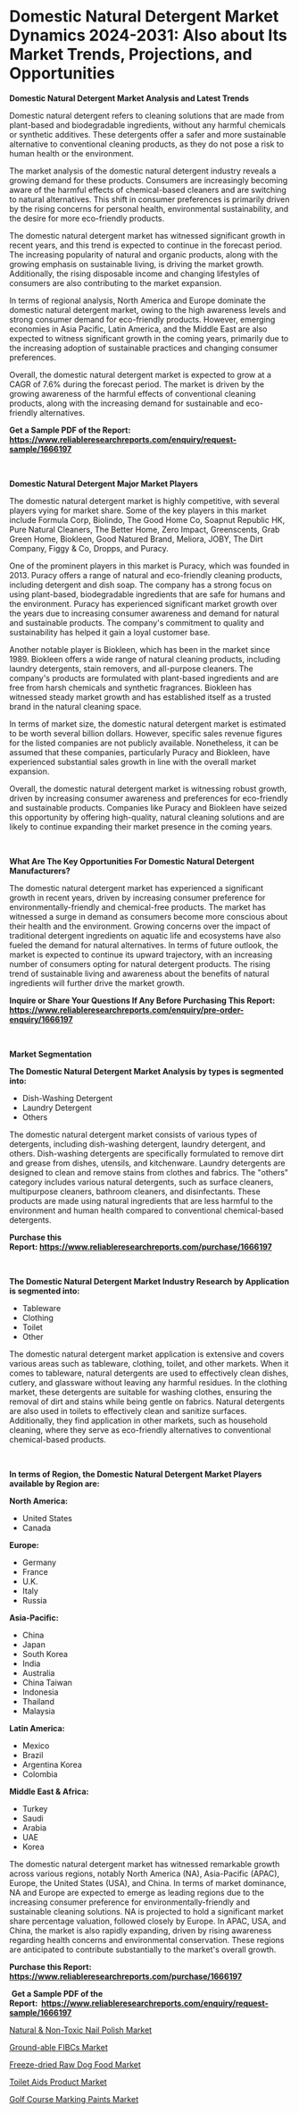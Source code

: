 <p><h1>Domestic Natural Detergent Market Dynamics 2024-2031: Also about Its Market Trends, Projections, and Opportunities</h1></p><p><strong>Domestic Natural Detergent Market Analysis and Latest Trends</strong></p>
<p><p>Domestic natural detergent refers to cleaning solutions that are made from plant-based and biodegradable ingredients, without any harmful chemicals or synthetic additives. These detergents offer a safer and more sustainable alternative to conventional cleaning products, as they do not pose a risk to human health or the environment.</p><p>The market analysis of the domestic natural detergent industry reveals a growing demand for these products. Consumers are increasingly becoming aware of the harmful effects of chemical-based cleaners and are switching to natural alternatives. This shift in consumer preferences is primarily driven by the rising concerns for personal health, environmental sustainability, and the desire for more eco-friendly products.</p><p>The domestic natural detergent market has witnessed significant growth in recent years, and this trend is expected to continue in the forecast period. The increasing popularity of natural and organic products, along with the growing emphasis on sustainable living, is driving the market growth. Additionally, the rising disposable income and changing lifestyles of consumers are also contributing to the market expansion.</p><p>In terms of regional analysis, North America and Europe dominate the domestic natural detergent market, owing to the high awareness levels and strong consumer demand for eco-friendly products. However, emerging economies in Asia Pacific, Latin America, and the Middle East are also expected to witness significant growth in the coming years, primarily due to the increasing adoption of sustainable practices and changing consumer preferences.</p><p>Overall, the domestic natural detergent market is expected to grow at a CAGR of 7.6% during the forecast period. The market is driven by the growing awareness of the harmful effects of conventional cleaning products, along with the increasing demand for sustainable and eco-friendly alternatives.</p></p>
<p><strong>Get a Sample PDF of the Report:&nbsp; <a href="https://www.reliableresearchreports.com/enquiry/request-sample/1666197">https://www.reliableresearchreports.com/enquiry/request-sample/1666197</a></strong></p>
<p>&nbsp;</p>
<p><strong>Domestic Natural Detergent Major Market Players</strong></p>
<p><p>The domestic natural detergent market is highly competitive, with several players vying for market share. Some of the key players in this market include Formula Corp, Biolindo, The Good Home Co, Soapnut Republic HK, Pure Natural Cleaners, The Better Home, Zero Impact, Greenscents, Grab Green Home, Biokleen, Good Natured Brand, Meliora, JOBY, The Dirt Company, Figgy & Co, Dropps, and Puracy.</p><p>One of the prominent players in this market is Puracy, which was founded in 2013. Puracy offers a range of natural and eco-friendly cleaning products, including detergent and dish soap. The company has a strong focus on using plant-based, biodegradable ingredients that are safe for humans and the environment. Puracy has experienced significant market growth over the years due to increasing consumer awareness and demand for natural and sustainable products. The company's commitment to quality and sustainability has helped it gain a loyal customer base.</p><p>Another notable player is Biokleen, which has been in the market since 1989. Biokleen offers a wide range of natural cleaning products, including laundry detergents, stain removers, and all-purpose cleaners. The company's products are formulated with plant-based ingredients and are free from harsh chemicals and synthetic fragrances. Biokleen has witnessed steady market growth and has established itself as a trusted brand in the natural cleaning space.</p><p>In terms of market size, the domestic natural detergent market is estimated to be worth several billion dollars. However, specific sales revenue figures for the listed companies are not publicly available. Nonetheless, it can be assumed that these companies, particularly Puracy and Biokleen, have experienced substantial sales growth in line with the overall market expansion.</p><p>Overall, the domestic natural detergent market is witnessing robust growth, driven by increasing consumer awareness and preferences for eco-friendly and sustainable products. Companies like Puracy and Biokleen have seized this opportunity by offering high-quality, natural cleaning solutions and are likely to continue expanding their market presence in the coming years.</p></p>
<p>&nbsp;</p>
<p><strong>What Are The Key Opportunities For Domestic Natural Detergent Manufacturers?</strong></p>
<p><p>The domestic natural detergent market has experienced a significant growth in recent years, driven by increasing consumer preference for environmentally-friendly and chemical-free products. The market has witnessed a surge in demand as consumers become more conscious about their health and the environment. Growing concerns over the impact of traditional detergent ingredients on aquatic life and ecosystems have also fueled the demand for natural alternatives. In terms of future outlook, the market is expected to continue its upward trajectory, with an increasing number of consumers opting for natural detergent products. The rising trend of sustainable living and awareness about the benefits of natural ingredients will further drive the market growth.</p></p>
<p><strong>Inquire or Share Your Questions If Any Before Purchasing This Report: <a href="https://www.reliableresearchreports.com/enquiry/pre-order-enquiry/1666197">https://www.reliableresearchreports.com/enquiry/pre-order-enquiry/1666197</a></strong></p>
<p>&nbsp;</p>
<p><strong>Market Segmentation</strong></p>
<p><strong>The Domestic Natural Detergent Market Analysis by types is segmented into:</strong></p>
<p><ul><li>Dish-Washing Detergent</li><li>Laundry Detergent</li><li>Others</li></ul></p>
<p><p>The domestic natural detergent market consists of various types of detergents, including dish-washing detergent, laundry detergent, and others. Dish-washing detergents are specifically formulated to remove dirt and grease from dishes, utensils, and kitchenware. Laundry detergents are designed to clean and remove stains from clothes and fabrics. The "others" category includes various natural detergents, such as surface cleaners, multipurpose cleaners, bathroom cleaners, and disinfectants. These products are made using natural ingredients that are less harmful to the environment and human health compared to conventional chemical-based detergents.</p></p>
<p><strong>Purchase this Report:&nbsp;<a href="https://www.reliableresearchreports.com/purchase/1666197">https://www.reliableresearchreports.com/purchase/1666197</a></strong></p>
<p>&nbsp;</p>
<p><strong>The Domestic Natural Detergent Market Industry Research by Application is segmented into:</strong></p>
<p><ul><li>Tableware</li><li>Clothing</li><li>Toilet</li><li>Other</li></ul></p>
<p><p>The domestic natural detergent market application is extensive and covers various areas such as tableware, clothing, toilet, and other markets. When it comes to tableware, natural detergents are used to effectively clean dishes, cutlery, and glassware without leaving any harmful residues. In the clothing market, these detergents are suitable for washing clothes, ensuring the removal of dirt and stains while being gentle on fabrics. Natural detergents are also used in toilets to effectively clean and sanitize surfaces. Additionally, they find application in other markets, such as household cleaning, where they serve as eco-friendly alternatives to conventional chemical-based products.</p></p>
<p>&nbsp;</p>
<p><strong>In terms of Region, the Domestic Natural Detergent Market Players available by Region are:</strong></p>
<p>
    <p> <strong> North America: </strong>
        <ul>
            <li>United States</li>
            <li>Canada</li>
        </ul>
        </p> 
    <p> <strong> Europe: </strong>
        <ul>
            <li>Germany</li>
            <li>France</li>
            <li>U.K.</li>
            <li>Italy</li>
            <li>Russia</li>
        </ul>
        </p> 
    <p> <strong> Asia-Pacific: </strong>
        <ul>
            <li>China</li>
            <li>Japan</li>
            <li>South Korea</li>
            <li>India</li>
            <li>Australia</li>
            <li>China Taiwan</li>
            <li>Indonesia</li>
            <li>Thailand</li>
            <li>Malaysia</li>
        </ul>
        </p> 
    <p> <strong> Latin America: </strong>
        <ul>
            <li>Mexico</li>
            <li>Brazil</li>
            <li>Argentina Korea</li>
            <li>Colombia</li>
        </ul>
        </p> 
    <p> <strong> Middle East & Africa: </strong>
        <ul>
            <li>Turkey</li>
            <li>Saudi</li>
            <li>Arabia</li>
            <li>UAE</li>
            <li>Korea</li>
        </ul>
    </p>
    </p>
<p><p>The domestic natural detergent market has witnessed remarkable growth across various regions, notably North America (NA), Asia-Pacific (APAC), Europe, the United States (USA), and China. In terms of market dominance, NA and Europe are expected to emerge as leading regions due to the increasing consumer preference for environmentally-friendly and sustainable cleaning solutions. NA is projected to hold a significant market share percentage valuation, followed closely by Europe. In APAC, USA, and China, the market is also rapidly expanding, driven by rising awareness regarding health concerns and environmental conservation. These regions are anticipated to contribute substantially to the market's overall growth.</p></p>
<p><strong>Purchase this Report: <a href="https://www.reliableresearchreports.com/purchase/1666197">https://www.reliableresearchreports.com/purchase/1666197</a></strong></p>
<p>&nbsp;<strong>Get a Sample PDF of the Report:&nbsp;&nbsp;<a href="https://www.reliableresearchreports.com/enquiry/request-sample/1666197">https://www.reliableresearchreports.com/enquiry/request-sample/1666197</a></strong></p>
<p><strong></strong></p>
<p><p><a href="https://github.com/beatblasta/Market-Research-Report-List-1/blob/main/natural-non-toxic-nail-polish-market.md">Natural & Non-Toxic Nail Polish Market</a></p><p><a href="https://github.com/chartsaturn/Market-Research-Report-List-1/blob/main/ground-able-fibcs-market.md">Ground-able FIBCs Market</a></p><p><a href="https://github.com/jhcraigie/Market-Research-Report-List-1/blob/main/freeze-dried-raw-dog-food-market.md">Freeze-dried Raw Dog Food Market</a></p><p><a href="https://github.com/Triciasol/Market-Research-Report-List-1/blob/main/toilet-aids-product-market.md">Toilet Aids Product Market</a></p><p><a href="https://github.com/jsmusil/Market-Research-Report-List-1/blob/main/golf-course-marking-paints-market.md">Golf Course Marking Paints Market</a></p></p>